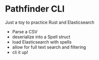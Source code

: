 # Pathfinder CLI

Just a toy to practice Rust and Elasticsearch
- Parse a CSV
- deserialize into a Spell struct
- load Elasticsearch with spells
- allow for full text search and filtering
- cli it up!
